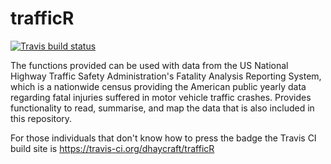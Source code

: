 # trafficR

<!-- badges: start -->
[![Travis build status](https://travis-ci.org/dhaycraft/trafficR.svg?branch=master)](https://travis-ci.org/dhaycraft/trafficR)
<!-- badges: end -->

The functions provided can be used with data from the US National Highway Traffic Safety Administration's Fatality Analysis Reporting System, which is a nationwide census providing the American public yearly data regarding fatal injuries suffered in motor vehicle traffic crashes. Provides functionality to read, summarise, and map the data that is also included in this repository.


For those individuals that don't know how to press the badge the Travis CI build site is https://travis-ci.org/dhaycraft/trafficR
